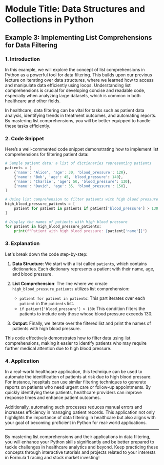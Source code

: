 # Module Title: Data Structures and Collections in Python

## Example 3: Implementing List Comprehensions for Data Filtering

### 1. Introduction
In this example, we will explore the concept of list comprehensions in Python as a powerful tool for data filtering. This builds upon our previous lecture on iterating over data structures, where we learned how to access and manipulate data efficiently using loops. Understanding list comprehensions is crucial for developing concise and readable code, especially when analyzing large datasets, which is common in both healthcare and other fields.

In healthcare, data filtering can be vital for tasks such as patient data analysis, identifying trends in treatment outcomes, and automating reports. By mastering list comprehensions, you will be better equipped to handle these tasks efficiently.

### 2. Code Snippet
Here’s a well-commented code snippet demonstrating how to implement list comprehensions for filtering patient data:

```python
# Sample patient data: a list of dictionaries representing patients
patients = [
    {'name': 'Alice', 'age': 30, 'blood_pressure': 120},
    {'name': 'Bob', 'age': 45, 'blood_pressure': 140},
    {'name': 'Charlie', 'age': 50, 'blood_pressure': 130},
    {'name': 'David', 'age': 35, 'blood_pressure': 150},
]

# Using list comprehension to filter patients with high blood pressure (> 130)
high_blood_pressure_patients = [
    patient for patient in patients if patient['blood_pressure'] > 130
]

# Display the names of patients with high blood pressure
for patient in high_blood_pressure_patients:
    print(f"Patient with high blood pressure: {patient['name']}")
```

### 3. Explanation
Let's break down the code step-by-step:

1. **Data Structure**: We start with a list called `patients`, which contains dictionaries. Each dictionary represents a patient with their name, age, and blood pressure.

2. **List Comprehension**: The line where we create `high_blood_pressure_patients` utilizes list comprehension:
   - `patient for patient in patients`: This part iterates over each `patient` in the `patients` list.
   - `if patient['blood_pressure'] > 130`: This condition filters the patients to include only those whose blood pressure exceeds 130.

3. **Output**: Finally, we iterate over the filtered list and print the names of patients with high blood pressure.

This code effectively demonstrates how to filter data using list comprehensions, making it easier to identify patients who may require further medical attention due to high blood pressure.

### 4. Application
In a real-world healthcare application, this technique can be used to automate the identification of patients at risk due to high blood pressure. For instance, hospitals can use similar filtering techniques to generate reports on patients who need urgent care or follow-up appointments. By quickly identifying these patients, healthcare providers can improve response times and enhance patient outcomes.

Additionally, automating such processes reduces manual errors and increases efficiency in managing patient records. This application not only highlights the importance of data filtering in healthcare but also aligns with your goal of becoming proficient in Python for real-world applications.

---

By mastering list comprehensions and their applications in data filtering, you will enhance your Python skills significantly and be better prepared to tackle challenges in healthcare analytics and beyond. Keep practicing these concepts through interactive tutorials and projects related to your interests in Formula 1 racing and stock market investing!